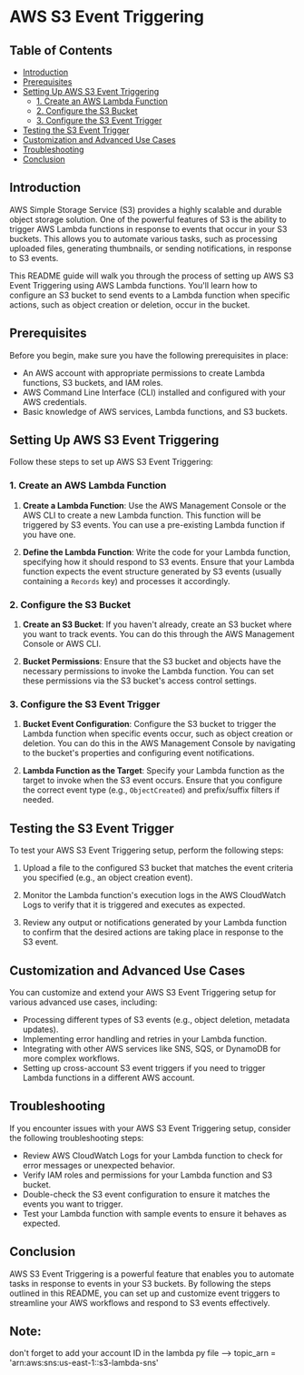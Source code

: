 # AWS S3 Event Triggering

## Table of Contents

- [Introduction](#introduction)
- [Prerequisites](#prerequisites)
- [Setting Up AWS S3 Event Triggering](#setting-up-aws-s3-event-triggering)
    - [1. Create an AWS Lambda Function](#1-create-an-aws-lambda-function)
    - [2. Configure the S3 Bucket](#2-configure-the-s3-bucket)
    - [3. Configure the S3 Event Trigger](#3-configure-the-s3-event-trigger)
- [Testing the S3 Event Trigger](#testing-the-s3-event-trigger)
- [Customization and Advanced Use Cases](#customization-and-advanced-use-cases)
- [Troubleshooting](#troubleshooting)
- [Conclusion](#conclusion)

## Introduction

AWS Simple Storage Service (S3) provides a highly scalable and durable object storage solution. One of the powerful features of S3 is the ability to trigger AWS Lambda functions in response to events that occur in your S3 buckets. This allows you to automate various tasks, such as processing uploaded files, generating thumbnails, or sending notifications, in response to S3 events.

This README guide will walk you through the process of setting up AWS S3 Event Triggering using AWS Lambda functions. You'll learn how to configure an S3 bucket to send events to a Lambda function when specific actions, such as object creation or deletion, occur in the bucket.

## Prerequisites

Before you begin, make sure you have the following prerequisites in place:

- An AWS account with appropriate permissions to create Lambda functions, S3 buckets, and IAM roles.
- AWS Command Line Interface (CLI) installed and configured with your AWS credentials.
- Basic knowledge of AWS services, Lambda functions, and S3 buckets.

## Setting Up AWS S3 Event Triggering

Follow these steps to set up AWS S3 Event Triggering:

### 1. Create an AWS Lambda Function

1. **Create a Lambda Function**: Use the AWS Management Console or the AWS CLI to create a new Lambda function. This function will be triggered by S3 events. You can use a pre-existing Lambda function if you have one.

2. **Define the Lambda Function**: Write the code for your Lambda function, specifying how it should respond to S3 events. Ensure that your Lambda function expects the event structure generated by S3 events (usually containing a `Records` key) and processes it accordingly.

### 2. Configure the S3 Bucket

1. **Create an S3 Bucket**: If you haven't already, create an S3 bucket where you want to track events. You can do this through the AWS Management Console or AWS CLI.

2. **Bucket Permissions**: Ensure that the S3 bucket and objects have the necessary permissions to invoke the Lambda function. You can set these permissions via the S3 bucket's access control settings.

### 3. Configure the S3 Event Trigger

1. **Bucket Event Configuration**: Configure the S3 bucket to trigger the Lambda function when specific events occur, such as object creation or deletion. You can do this in the AWS Management Console by navigating to the bucket's properties and configuring event notifications.

2. **Lambda Function as the Target**: Specify your Lambda function as the target to invoke when the S3 event occurs. Ensure that you configure the correct event type (e.g., `ObjectCreated`) and prefix/suffix filters if needed.

## Testing the S3 Event Trigger

To test your AWS S3 Event Triggering setup, perform the following steps:

1. Upload a file to the configured S3 bucket that matches the event criteria you specified (e.g., an object creation event).

2. Monitor the Lambda function's execution logs in the AWS CloudWatch Logs to verify that it is triggered and executes as expected.

3. Review any output or notifications generated by your Lambda function to confirm that the desired actions are taking place in response to the S3 event.

## Customization and Advanced Use Cases

You can customize and extend your AWS S3 Event Triggering setup for various advanced use cases, including:

- Processing different types of S3 events (e.g., object deletion, metadata updates).
- Implementing error handling and retries in your Lambda function.
- Integrating with other AWS services like SNS, SQS, or DynamoDB for more complex workflows.
- Setting up cross-account S3 event triggers if you need to trigger Lambda functions in a different AWS account.

## Troubleshooting

If you encounter issues with your AWS S3 Event Triggering setup, consider the following troubleshooting steps:

- Review AWS CloudWatch Logs for your Lambda function to check for error messages or unexpected behavior.
- Verify IAM roles and permissions for your Lambda function and S3 bucket.
- Double-check the S3 event configuration to ensure it matches the events you want to trigger.
- Test your Lambda function with sample events to ensure it behaves as expected.

## Conclusion

AWS S3 Event Triggering is a powerful feature that enables you to automate tasks in response to events in your S3 buckets. By following the steps outlined in this README, you can set up and customize event triggers to streamline your AWS workflows and respond to S3 events effectively.

## Note:
don't forget to add your account ID in the lambda py file --> topic_arn = 'arn:aws:sns:us-east-1:<account-id>:s3-lambda-sns'
